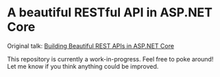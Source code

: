 # A beautiful RESTful API in ASP.NET Core

Original talk: [Building Beautiful REST APIs in ASP.NET Core](https://speakerdeck.com/nbarbettini/building-beautiful-rest-apis-in-asp-dot-net-core)

This repository is currently a work-in-progress. Feel free to poke around! Let me know if you think anything could be improved.
